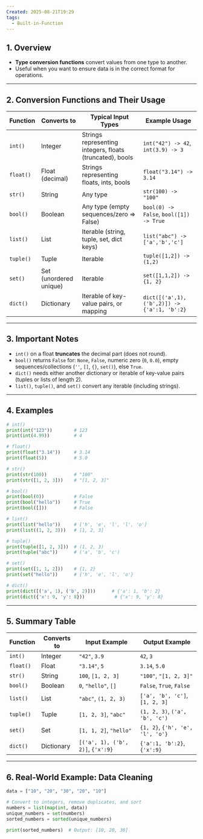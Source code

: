 ```yaml
---
Created: 2025-08-21T19:29
tags:
  - Built-in-Function
---
```

## 1. Overview

- **Type conversion functions** convert values from one type to another.
- Useful when you want to ensure data is in the correct format for operations.

---

## 2. Conversion Functions and Their Usage

|Function|Converts to|Typical Input Types|Example Usage|
|---|---|---|---|
|`int()`|Integer|Strings representing integers, floats (truncated), bools|`int("42") -> 42`, `int(3.9) -> 3`|
|`float()`|Float (decimal)|Strings representing floats, ints, bools|`float("3.14") -> 3.14`|
|`str()`|String|Any type|`str(100) -> "100"`|
|`bool()`|Boolean|Any type (empty sequences/zero => False)|`bool(0) -> False`, `bool([1]) -> True`|
|`list()`|List|Iterable (string, tuple, set, dict keys)|`list("abc") -> ['a','b','c']`|
|`tuple()`|Tuple|Iterable|`tuple([1,2]) -> (1,2)`|
|`set()`|Set (unordered unique)|Iterable|`set([1,1,2]) -> {1, 2}`|
|`dict()`|Dictionary|Iterable of key-value pairs, or mapping|`dict([('a',1), ('b',2)]) -> {'a':1, 'b':2}`|

---

## 3. Important Notes

- `int()` on a float **truncates** the decimal part (does not round).
- `bool()` returns `False` for: `None`, `False`, numeric zero (`0`, `0.0`), empty sequences/collections (`''`, `[]`, `{}`, `set()`), else `True`.
- `dict()` needs either another dictionary or iterable of key-value pairs (tuples or lists of length 2).
- `list()`, `tuple()`, and `set()` convert any iterable (including strings).

---

## 4. Examples

```Python
# int()
print(int("123"))        # 123
print(int(4.99))         # 4

# float()
print(float("3.14"))     # 3.14
print(float(5))          # 5.0

# str()
print(str(100))          # "100"
print(str([1, 2, 3]))    # "[1, 2, 3]"

# bool()
print(bool(0))           # False
print(bool("hello"))     # True
print(bool([]))          # False

# list()
print(list("hello"))     # ['h', 'e', 'l', 'l', 'o']
print(list((1, 2, 3)))   # [1, 2, 3]

# tuple()
print(tuple([1, 2, 3]))  # (1, 2, 3)
print(tuple("abc"))      # ('a', 'b', 'c')

# set()
print(set([1, 1, 2]))    # {1, 2}
print(set("hello"))      # {'h', 'e', 'l', 'o'}

# dict()
print(dict([('a', 1), ('b', 2)]))      # {'a': 1, 'b': 2}
print(dict({'x': 9, 'y': 8}))           # {'x': 9, 'y': 8}
```

---

## 5. Summary Table

|Function|Converts to|Input Example|Output Example|
|---|---|---|---|
|`int()`|Integer|`"42"`, `3.9`|`42`, `3`|
|`float()`|Float|`"3.14"`, `5`|`3.14`, `5.0`|
|`str()`|String|`100`, `[1, 2, 3]`|`"100"`, `"[1, 2, 3]"`|
|`bool()`|Boolean|`0`, `"hello"`, `[]`|`False`, `True`, `False`|
|`list()`|List|`"abc"`, `(1, 2, 3)`|`['a', 'b', 'c']`, `[1, 2, 3]`|
|`tuple()`|Tuple|`[1, 2, 3]`, `"abc"`|`(1, 2, 3)`, `('a', 'b', 'c')`|
|`set()`|Set|`[1, 1, 2]`, `"hello"`|`{1, 2}`, `{'h', 'e', 'l', 'o'}`|
|`dict()`|Dictionary|`[('a', 1), ('b', 2)]`, `{'x':9}`|`{'a':1, 'b':2}`, `{'x':9}`|

---

## 6. Real-World Example: Data Cleaning

```Python
data = ["10", "20", "30", "20", "10"]

# Convert to integers, remove duplicates, and sort
numbers = list(map(int, data))
unique_numbers = set(numbers)
sorted_numbers = sorted(unique_numbers)

print(sorted_numbers)  # Output: [10, 20, 30]
```